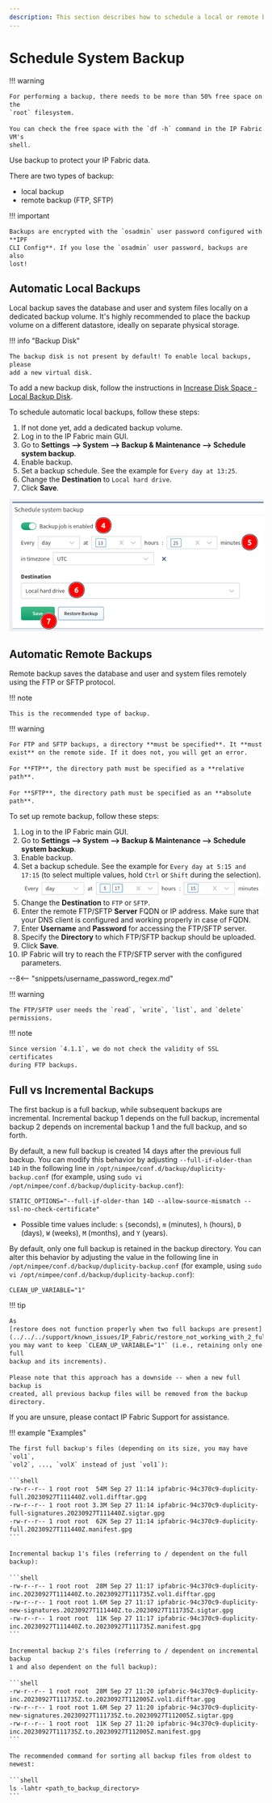 ```yaml
---
description: This section describes how to schedule a local or remote backup to protect your IP Fabric data.
---
```


# Schedule System Backup

!!! warning

    For performing a backup, there needs to be more than 50% free space on the
    `root` filesystem.
    
    You can check the free space with the `df -h` command in the IP Fabric VM's
    shell.

Use backup to protect your IP Fabric data.

There are two types of backup:

- local backup
- remote backup (FTP, SFTP)

!!! important

    Backups are encrypted with the `osadmin` user password configured with **IPF
    CLI Config**. If you lose the `osadmin` user password, backups are also
    lost!

## Automatic Local Backups

Local backup saves the database and user and system files locally on a dedicated
backup volume. It's highly recommended to place the backup volume on a different
datastore, ideally on separate physical storage.

!!! info "Backup Disk"

    The backup disk is not present by default! To enable local backups, please
    add a new virtual disk.

To add a new backup disk, follow the instructions in
[Increase Disk Space - Local Backup Disk](../../../System_Administration/increase_disk_space.md#local-backup-disk).

To schedule automatic local backups, follow these steps:

1. If not done yet, add a dedicated backup volume.
2. Log in to the IP Fabric main GUI.
3. Go to **Settings --> System --> Backup & Maintenance --> Schedule system
   backup**.
4. Enable backup.
5. Set a backup schedule. See the example for `Every day at 13:25`.
6. Change the **Destination** to `Local hard drive`.
7. Click **Save**.

![Schedule local backup](system_backup/schedule_local_backup.png)

## Automatic Remote Backups

Remote backup saves the database and user and system files remotely using the
FTP or SFTP protocol.

!!! note

    This is the recommended type of backup.

!!! warning

    For FTP and SFTP backups, a directory **must be specified**. It **must
    exist** on the remote side. If it does not, you will get an error.

    For **FTP**, the directory path must be specified as a **relative path**.
    
    For **SFTP**, the directory path must be specified as an **absolute path**.

To set up remote backup, follow these steps:

1. Log in to the IP Fabric main GUI.
2. Go to **Settings --> System --> Backup & Maintenance --> Schedule system
   backup**.
3. Enable backup.
4. Set a backup schedule. See the example for `Every day at 5:15 and 17:15` (to
   select multiple values, hold `Ctrl` or `Shift` during the selection).
   ![Backup schedule](system_backup/backup_schedule.png)
5. Change the **Destination** to `FTP` or `SFTP`.
6. Enter the remote FTP/SFTP **Server** FQDN or IP address. Make sure that your
   DNS client is configured and working properly in case of FQDN.
7. Enter **Username** and **Password** for accessing the FTP/SFTP server.
9. Specify the **Directory** to which FTP/SFTP backup should be uploaded.
10. Click **Save**.
11. IP Fabric will try to reach the FTP/SFTP server with the configured
    parameters.

--8<-- "snippets/username_password_regex.md"

!!! warning

    The FTP/SFTP user needs the `read`, `write`, `list`, and `delete`
    permissions.

!!! note

    Since version `4.1.1`, we do not check the validity of SSL certificates
    during FTP backups.

## Full vs Incremental Backups

The first backup is a full backup, while subsequent backups are incremental.
Incremental backup 1 depends on the full backup, incremental backup 2 depends on
incremental backup 1 and the full backup, and so forth.

By default, a new full backup is created 14 days after the previous full backup.
You can modify this behavior by adjusting `--full-if-older-than 14D` in
the following line in `/opt/nimpee/conf.d/backup/duplicity-backup.conf` (for
example, using `sudo vi /opt/nimpee/conf.d/backup/duplicity-backup.conf`):

```
STATIC_OPTIONS="--full-if-older-than 14D --allow-source-mismatch --ssl-no-check-certificate"
```

- Possible time values include: `s` (seconds), `m` (minutes), `h` (hours), `D`
  (days), `W` (weeks), `M` (months), and `Y` (years).

By default, only one full backup is retained in the backup directory. You can
alter this behavior by adjusting the value in the following line in
`/opt/nimpee/conf.d/backup/duplicity-backup.conf` (for example, using
`sudo vi /opt/nimpee/conf.d/backup/duplicity-backup.conf`):

```
CLEAN_UP_VARIABLE="1"
```

!!! tip

    As
    [restore does not function properly when two full backups are present](../../../support/known_issues/IP_Fabric/restore_not_working_with_2_full_backups.md),
    you may want to keep `CLEAN_UP_VARIABLE="1"` (i.e., retaining only one full
    backup and its increments).

    Please note that this approach has a downside -- when a new full backup is
    created, all previous backup files will be removed from the backup
    directory.

If you are unsure, please contact IP Fabric Support for assistance.

!!! example "Examples"

    The first full backup's files (depending on its size, you may have `vol1`,
    `vol2`, ..., `volX` instead of just `vol1`):

    ```shell
    -rw-r--r-- 1 root root  54M Sep 27 11:14 ipfabric-94c370c9-duplicity-full.20230927T111440Z.vol1.difftar.gpg
    -rw-r--r-- 1 root root 3.3M Sep 27 11:14 ipfabric-94c370c9-duplicity-full-signatures.20230927T111440Z.sigtar.gpg
    -rw-r--r-- 1 root root  62K Sep 27 11:14 ipfabric-94c370c9-duplicity-full.20230927T111440Z.manifest.gpg
    ```

    Incremental backup 1's files (referring to / dependent on the full backup):

    ```shell
    -rw-r--r-- 1 root root  28M Sep 27 11:17 ipfabric-94c370c9-duplicity-inc.20230927T111440Z.to.20230927T111735Z.vol1.difftar.gpg
    -rw-r--r-- 1 root root 1.6M Sep 27 11:17 ipfabric-94c370c9-duplicity-new-signatures.20230927T111440Z.to.20230927T111735Z.sigtar.gpg
    -rw-r--r-- 1 root root  11K Sep 27 11:17 ipfabric-94c370c9-duplicity-inc.20230927T111440Z.to.20230927T111735Z.manifest.gpg
    ```

    Incremental backup 2's files (referring to / dependent on incremental backup
    1 and also dependent on the full backup):

    ```shell
    -rw-r--r-- 1 root root  28M Sep 27 11:20 ipfabric-94c370c9-duplicity-inc.20230927T111735Z.to.20230927T112005Z.vol1.difftar.gpg
    -rw-r--r-- 1 root root 1.6M Sep 27 11:20 ipfabric-94c370c9-duplicity-new-signatures.20230927T111735Z.to.20230927T112005Z.sigtar.gpg
    -rw-r--r-- 1 root root  11K Sep 27 11:20 ipfabric-94c370c9-duplicity-inc.20230927T111735Z.to.20230927T112005Z.manifest.gpg
    ```

    The recommended command for sorting all backup files from oldest to newest:

    ```shell
    ls -lahtr <path_to_backup_directory>
    ```
